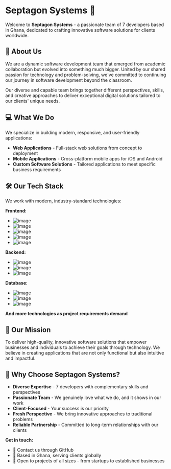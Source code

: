 # Septagon Systems 🚀

Welcome to **Septagon Systems** - a passionate team of 7 developers based in Ghana, dedicated to crafting innovative software solutions for clients worldwide.

## 🌟 About Us

We are a dynamic software development team that emerged from academic collaboration but evolved into something much bigger. United by our shared passion for technology and problem-solving, we've committed to continuing our journey in software development beyond the classroom.

Our diverse and capable team brings together different perspectives, skills, and creative approaches to deliver exceptional digital solutions tailored to our clients' unique needs.

## 💻 What We Do

We specialize in building modern, responsive, and user-friendly applications:

- **Web Applications** - Full-stack web solutions from concept to deployment
- **Mobile Applications** - Cross-platform mobile apps for iOS and Android
- **Custom Software Solutions** - Tailored applications to meet specific business requirements

## 🛠️ Our Tech Stack

We work with modern, industry-standard technologies:

**Frontend:**
- ![image](https://img.shields.io/badge/HTML5-E34F26?style=for-the-badge&logo=html5&logoColor=white)
- ![image](https://img.shields.io/badge/CSS3-1572B6?style=for-the-badge&logo=css3&logoColor=white)
- ![image](https://img.shields.io/badge/Bootstrap-563D7C?style=for-the-badge&logo=bootstrap&logoColor=white)
- ![image](https://img.shields.io/badge/React-20232A?style=for-the-badge&logo=react&logoColor=61DAFB)
- ![image](https://img.shields.io/badge/TypeScript-007ACC?style=for-the-badge&logo=typescript&logoColor=white)

**Backend:**
- ![image](https://img.shields.io/badge/PHP-777BB4?style=for-the-badge&logo=php&logoColor=white)
- ![image](https://img.shields.io/badge/Node%20js-339933?style=for-the-badge&logo=nodedotjs&logoColor=white)
- ![image](https://img.shields.io/badge/Express%20js-000000?style=for-the-badge&logo=express&logoColor=white)

**Database:**
- ![image](https://img.shields.io/badge/MySQL-005C84?style=for-the-badge&logo=mysql&logoColor=white)
- ![image](https://img.shields.io/badge/PostgreSQL-316192?style=for-the-badge&logo=postgresql&logoColor=white)
- ![image](https://img.shields.io/badge/MongoDB-4EA94B?style=for-the-badge&logo=mongodb&logoColor=white)

**And more technologies as project requirements demand**

## 🎯 Our Mission

To deliver high-quality, innovative software solutions that empower businesses and individuals to achieve their goals through technology. We believe in creating applications that are not only functional but also intuitive and impactful.

## 👥 Why Choose Septagon Systems?

- **Diverse Expertise** - 7 developers with complementary skills and perspectives
- **Passionate Team** - We genuinely love what we do, and it shows in our work
- **Client-Focused** - Your success is our priority
- **Fresh Perspective** - We bring innovative approaches to traditional problems
- **Reliable Partnership** - Committed to long-term relationships with our clients


**Get in touch:**
- 📧 Contact us through GitHub
- 📍 Based in Ghana, serving clients globally
- 💬 Open to projects of all sizes - from startups to established businesses


